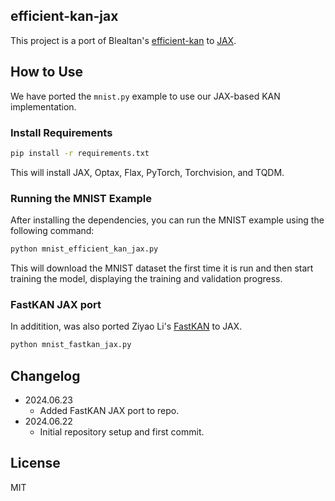 ## efficient-kan-jax

This project is a port of Blealtan's [efficient-kan](https://github.com/Blealtan/efficient-kan) to [JAX](https://github.com/google/jax).

## How to Use

We have ported the `mnist.py` example to use our JAX-based KAN implementation.

### Install Requirements

```bash
pip install -r requirements.txt
```

This will install JAX, Optax, Flax, PyTorch, Torchvision, and TQDM.

### Running the MNIST Example

After installing the dependencies, you can run the MNIST example using the following command:

```bash
python mnist_efficient_kan_jax.py
```

This will download the MNIST dataset the first time it is run and then start training the model, displaying the training and validation progress.

### FastKAN JAX port

In additition, was also ported Ziyao Li's [FastKAN](https://github.com/ZiyaoLi/fast-kan) to JAX.

```bash
python mnist_fastkan_jax.py
```

## Changelog

* 2024.06.23
  * Added FastKAN JAX port to repo.
* 2024.06.22
  * Initial repository setup and first commit.

## License

MIT

